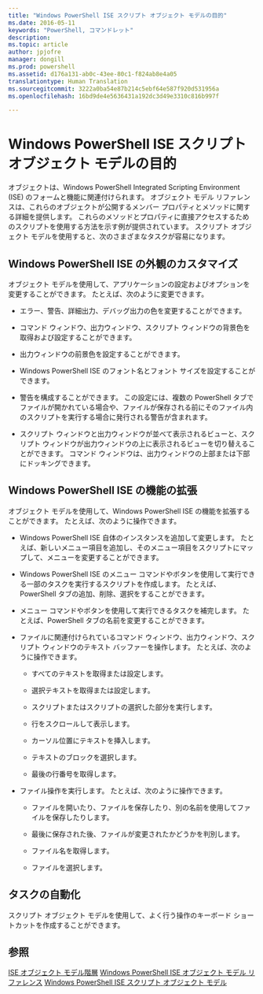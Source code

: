 ```yaml
---
title: "Windows PowerShell ISE スクリプト オブジェクト モデルの目的"
ms.date: 2016-05-11
keywords: "PowerShell, コマンドレット"
description: 
ms.topic: article
author: jpjofre
manager: dongill
ms.prod: powershell
ms.assetid: d176a131-ab0c-43ee-80c1-f824ab8e4a05
translationtype: Human Translation
ms.sourcegitcommit: 3222a0ba54e87b214c5ebf64e587f920d531956a
ms.openlocfilehash: 16bd9de4e5636431a192dc3d49e3310c816b997f

---
```


# Windows PowerShell ISE スクリプト オブジェクト モデルの目的
  オブジェクトは、Windows PowerShell Integrated Scripting Environment (ISE) のフォームと機能に関連付けられます。 オブジェクト モデル リファレンスは、これらのオブジェクトが公開するメンバー プロパティとメソッドに関する詳細を提供します。 これらのメソッドとプロパティに直接アクセスするためのスクリプトを使用する方法を示す例が提供されています。 スクリプト オブジェクト モデルを使用すると、次のさまざまなタスクが容易になります。

## Windows PowerShell ISE の外観のカスタマイズ
 オブジェクト モデルを使用して、アプリケーションの設定およびオプションを変更することができます。 たとえば、次のように変更できます。

-   エラー、警告、詳細出力、デバッグ出力の色を変更することができます。

-   コマンド ウィンドウ、出力ウィンドウ、スクリプト ウィンドウの背景色を取得および設定することができます。

-   出力ウィンドウの前景色を設定することができます。

-   Windows PowerShell ISE のフォント名とフォント サイズを設定することができます。

-   警告を構成することができます。 この設定には、複数の PowerShell タブでファイルが開かれている場合や、ファイルが保存される前にそのファイル内のスクリプトを実行する場合に発行される警告が含まれます。

-   スクリプト ウィンドウと出力ウィンドウが並べて表示されるビューと、スクリプト ウィンドウが出力ウィンドウの上に表示されるビューを切り替えることができます。 コマンド ウィンドウは、出力ウィンドウの上部または下部にドッキングできます。

## Windows PowerShell ISE の機能の拡張
 オブジェクト モデルを使用して、Windows PowerShell ISE の機能を拡張することができます。 たとえば、次のように操作できます。

-   Windows PowerShell ISE 自体のインスタンスを追加して変更します。 たとえば、新しいメニュー項目を追加し、そのメニュー項目をスクリプトにマップして、メニューを変更することができます。

-   Windows PowerShell ISE のメニュー コマンドやボタンを使用して実行できる一部のタスクを実行するスクリプトを作成します。 たとえば、PowerShell タブの追加、削除、選択をすることができます。

-   メニュー コマンドやボタンを使用して実行できるタスクを補完します。 たとえば、PowerShell タブの名前を変更することができます。

-   ファイルに関連付けられているコマンド ウィンドウ、出力ウィンドウ、スクリプト ウィンドウのテキスト バッファーを操作します。 たとえば、次のように操作できます。

    -   すべてのテキストを取得または設定します。

    -   選択テキストを取得または設定します。

    -   スクリプトまたはスクリプトの選択した部分を実行します。

    -   行をスクロールして表示します。

    -   カーソル位置にテキストを挿入します。

    -   テキストのブロックを選択します。

    -   最後の行番号を取得します。

-   ファイル操作を実行します。 たとえば、次のように操作できます。

    -   ファイルを開いたり、ファイルを保存したり、別の名前を使用してファイルを保存したりします。

    -   最後に保存された後、ファイルが変更されたかどうかを判別します。

    -   ファイル名を取得します。

    -   ファイルを選択します。

## タスクの自動化
 スクリプト オブジェクト モデルを使用して、よく行う操作のキーボード ショートカットを作成することができます。

## 参照
 [ISE オブジェクト モデル階層](The-ISE-Object-Model-Hierarchy.md) 
 [Windows PowerShell ISE オブジェクト モデル リファレンス](Windows-PowerShell-ISE-Object-Model-Reference.md) 
 [Windows PowerShell ISE スクリプト オブジェクト モデル](The-Windows-PowerShell-ISE-Scripting-Object-Model.md)

  



<!--HONumber=Aug16_HO4-->


